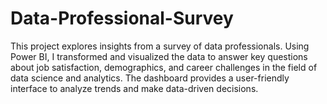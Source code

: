 # Data-Professional-Survey
This project explores insights from a survey of data professionals. Using Power BI, I transformed and visualized the data to answer key questions about job satisfaction, demographics, and career challenges in the field of data science and analytics. The dashboard provides a user-friendly interface to analyze trends and make data-driven decisions.
